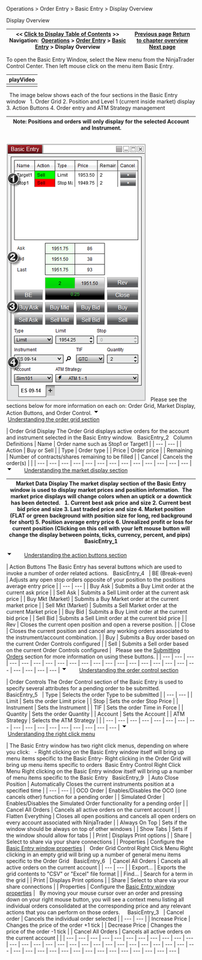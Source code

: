 ﻿
Operations \> Order Entry \> Basic Entry \> Display Overview

Display Overview

| \<\< [Click to Display Table of Contents](display_overview_basic_entry.md) \>\> **Navigation:**     [Operations](operations-1.md) \> [Order Entry](order_entry-1.md) \> [Basic Entry](basic_entry-1.md) \> Display Overview | [Previous page](basic_entry-1.md) [Return to chapter overview](basic_entry-1.md) [Next page](submitting_orders_basic_entry-1.md) |
| --- | --- |
To open the Basic Entry Window, select the New menu from the NinjaTrader Control Center. Then left mouse click on the menu item Basic Entry.
 

| playVideo |
| --- |
|  |
 
The image below shows each of the four sections in the Basic Entry window
 
1\. Order Grid
2\. Position and Level 1 (current inside market) display
3\. Action Buttons
4\. Order entry and ATM Strategy management
 

| Note: Positions and orders will only display for the selected Account and Instrument. |
| --- |
## 
![BasicEntry_27](basicentry_27.png)
 
Please see the sections below for more information on each on: Order Grid, Market Display, Action Buttons, and Order Control.
![tog_minus](tog_minus-1.gif)        [Understanding the order grid section](javascript:HMToggle('toggle','UnderstandingTheOrderGridSection','UnderstandingTheOrderGridSection_ICON'))

| Order Grid Display The Order Grid displays active orders for the account and instrument selected in the Basic Entry window.   BasicEntry_2   Column Definitions   | Name | Order name such as Stop1 or Target1 | | --- | --- | | Action | Buy or Sell | | Type | Order type | | Price | Order price | | Remaining | Number of contracts/shares remaining to be filled | | Cancel | Cancels the order(s) | |
| --- | --- | --- | --- | --- | --- | --- | --- | --- | --- | --- | --- | --- |
![tog_minus](tog_minus-1.gif)        [Understanding the market display section](javascript:HMToggle('toggle','UnderstandingTheMarketDisplaySection','UnderstandingTheMarketDisplaySection_ICON'))

| Market Data Display The market display section of the Basic Entry window is used to display market prices and position information.  The market price displays will change colors when an uptick or a downtick has been detected.   1\. Current best ask price and size 2\. Current best bid price and size 3\. Last traded price and size 4\. Market position (FLAT or green background with position size for long, red background for short) 5\. Position average entry price 6\. Unrealized profit or loss for current position (Clicking on this cell with your left mouse button will change the display between points, ticks, currency, percent, and pips)   BasicEntry_1 |
| --- |
![tog_minus](tog_minus-1.gif)        [Understanding the action buttons section](javascript:HMToggle('toggle','UnderstandingTheActionButtonsSection','UnderstandingTheActionButtonsSection_ICON'))

| Action Buttons The Basic Entry has several buttons which are used to invoke a number of order related actions.   BasicEntry_4     | BE (Break\-even) | Adjusts any open stop orders opposite of your position to the positions average entry price | | --- | --- | | Buy Ask | Submits a Buy Limit order at the current ask price | | Sell Ask | Submits a Sell Limit order at the current ask price | | Buy Mkt (Market) | Submits a Buy Market order at the current market price | | Sell Mkt (Market) | Submits a Sell Market order at the current Market price | | Buy Bid | Submits a Buy Limit order at the current bid price | | Sell Bid | Submits a Sell Limit order at the current bid price | | Rev | Closes the current open position and open a reverse position. | | Close | Closes the current position and cancel any working orders associated to the instrument/account combination. | | Buy | Submits a Buy order based on the current Order Controls configured | | Sell | Submits a Sell order based on the current Order Controls configured |      Please see the [Submitting Orders](submitting_orders_basic_entry-1.md) section for more information on using these buttons. |
| --- | --- | --- | --- | --- | --- | --- | --- | --- | --- | --- | --- | --- | --- | --- | --- | --- | --- | --- | --- | --- | --- | --- |
![tog_minus](tog_minus-1.gif)        [Understanding the order control section](javascript:HMToggle('toggle','UnderstandingTheOrderControlSection','UnderstandingTheOrderControlSection_ICON'))

| Order Controls The Order Control section of the Basic Entry is used to specify several attributes for a pending order to be submitted.   BasicEntry_5     | Type | Selects the order Type to be submitted | | --- | --- | | Limit | Sets the order Limit price | | Stop | Sets the order Stop Price | | Instrument | Sets the Instrument | | TIF | Sets the order Time in Force | | Quantity | Sets the order Quantity | | Account | Sets the Account | | ATM Strategy | Selects the ATM Strategy | |
| --- | --- | --- | --- | --- | --- | --- | --- | --- | --- | --- | --- | --- | --- | --- | --- | --- |
![tog_minus](tog_minus-1.gif)        [Understanding the right click menu](javascript:HMToggle('toggle','UnderstandingTheRightClickMenu','UnderstandingTheRightClickMenu_ICON'))

| The Basic Entry window has two right click menus, depending on where you click:   - Right clicking on the Basic Entry window itself will bring up menu items specific to the Basic Entry- Right clicking in the Order Grid will bring up menu items specific to orders  Basic Entry Control Right Click Menu Right clicking on the Basic Entry window itself will bring up a number of menu items specific to the Basic Entry   BasicEntry_9     | Auto Close Position | Automatically Closes the current instruments position at a specified time | | --- | --- | | OCO Order | Enables/Disables the OCO (one cancels other) function for a pending order | | Simulated Order | Enables/Disables the Simulated Order functionality for a pending order | | Cancel All Orders | Cancels all active orders on the current account | | Flatten Everything | Closes all open positions and cancels all open orders on every account associated with NinjaTrader | | Always On Top | Sets if the window should be always on top of other windows | | Show Tabs | Sets if the window should allow for tabs | | Print | Displays Print options | | Share | Select to share via your share connections | | Properties | Configure the [Basic Entry window properties](properties_basic_entry-1.md) |      Order Grid Control Right Click Menu Right clicking in an empty grid will bring up a number of general menu items specific to the Order Grid   BasicEntry_6     | Cancel All Orders | Cancels all active orders on the current account | | --- | --- | | Export... | Exports the grid contents to "CSV" or "Excel" file format | | Find... | Search for a term in the grid | | Print | Displays Print options | | Share | Select to share via your share connections | | Properties | Configure the [Basic Entry window properties](properties_basic_entry-1.md) |      By moving your mouse cursor over an order and pressing down on your right mouse button, you will see a context menu listing all individual orders consolidated at the corresponding price and any relevant actions that you can perform on those orders.     BasicEntry_3     | Cancel order | Cancels the individual order selected | | --- | --- | | Increase Price | Changes the price of the order \+1 tick | | Decrease Price | Changes the price of the order \-1 tick | | Cancel All Orders | Cancels all active orders on the current account | |
| --- | --- | --- | --- | --- | --- | --- | --- | --- | --- | --- | --- | --- | --- | --- | --- | --- | --- | --- | --- | --- | --- | --- | --- | --- | --- | --- | --- | --- | --- | --- | --- | --- | --- | --- | --- | --- | --- | --- | --- | --- |

